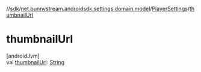//[sdk](../../../index.md)/[net.bunnystream.androidsdk.settings.domain.model](../index.md)/[PlayerSettings](index.md)/[thumbnailUrl](thumbnail-url.md)

# thumbnailUrl

[androidJvm]\
val [thumbnailUrl](thumbnail-url.md): [String](https://kotlinlang.org/api/latest/jvm/stdlib/kotlin/-string/index.html)

